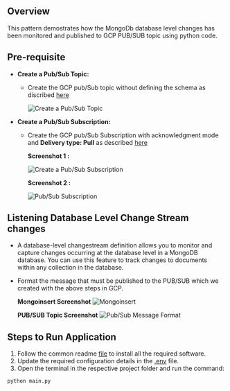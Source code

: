 ## Overview
   This pattern demostrates how the MongoDb database level changes has been monitored and published to GCP PUB/SUB topic using python code.
   
## Pre-requisite
- **Create a Pub/Sub Topic:**
  * Create the GCP pub/Sub topic without defining the schema as discribed [here](https://cloud.google.com/pubsub/docs/create-topic#create_a_topic_2)

    ![Create a Pub/Sub Topic](https://github.com/mongodb-partners/MongoDb-BigQuery-Workshops/assets/109083730/a90489e7-5713-4627-ae75-5b8226707aa7)
    
- **Create a Pub/Sub Subscription:**
  * Create the GCP pub/Sub Subscription with acknowledgment mode and **Delivery type: Pull** as described [here](https://cloud.google.com/pubsub/docs/create-subscription#create_a_pull_subscription)

    **Screenshot 1 :**
  
    ![Create a Pub/Sub Subscription](https://github.com/mongodb-partners/MongoDb-BigQuery-Workshops/assets/109083730/8695e215-6a82-49d0-ae50-85819ba27762)

    **Screenshot 2 :**
  
    ![Pub/Sub Subscription](https://github.com/mongodb-partners/MongoDb-BigQuery-Workshops/assets/109083730/9d9c44a9-f4bd-4c89-b655-7902802fbf3d)

## Listening Database Level Change Stream changes
- A database-level changestream definition allows you to monitor and capture changes occurring at the database level in a MongoDB database. You can use this feature to track changes to documents within any collection in the database.

- Format the message that must be published to the PUB/SUB which we created with the above steps in GCP.

  **Mongoinsert Screenshot**
  ![Mongoinsert](https://github.com/mongodb-partners/MongoDb-BigQuery-Workshops/assets/109083730/5ee2826e-f8a9-4eeb-b3f3-bb1dbcd3fa85)

  **PUB/SUB Topic Screenshot**
  ![Pub/Sub Message Format](https://github.com/mongodb-partners/MongoDb-BigQuery-Workshops/assets/109083730/9d7b55f5-f143-4e10-8ac1-6609809bf6d9)

## Steps to Run Application
1. Follow the common readme [file](https://github.com/mongodb-partners/MongoDb-BigQuery-Workshops/blob/dev_bq-workshop_demo/README.md) to install all the required software.
2. Update the required configuration details in the [.env](https://github.com/mongodb-partners/MongoDb-BigQuery-Workshops/blob/dev_bq-workshop_demo/DBLevelPubSub/.env) file.
3. Open the terminal in the respective project folder and run the command:
```bash
python main.py
